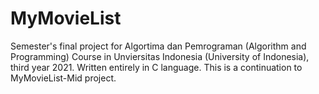 # MyMovieList
 Semester's final project for Algortima dan Pemrograman (Algorithm and Programming) Course in Unviersitas Indonesia (University of Indonesia), third year 2021. Written entirely in C language. This is a continuation to MyMovieList-Mid project.
